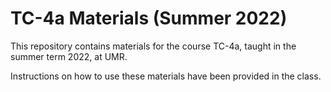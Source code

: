 # TC-4a Materials (Summer 2022)

This repository contains materials for the course TC-4a, taught in the summer term 2022, at UMR.

Instructions on how to use these materials have been provided in the class.
